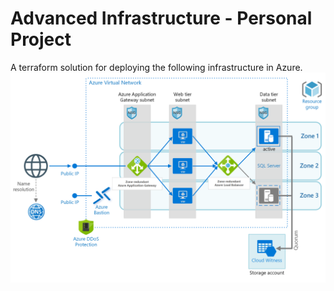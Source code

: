 # Advanced Infrastructure - Personal Project

A terraform solution for deploying the following infrastructure in Azure.
![Diagram](docs/images/diagram.png)

